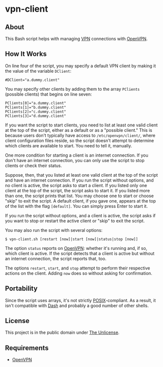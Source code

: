 # vpn-client

## About

This Bash script helps with managing
[VPN](https://en.wikipedia.org/wiki/Virtual_private_network)
connections with [OpenVPN](https://openvpn.net/).

## How It Works

On line four of the script, you may specify a default VPN client by
making it the value of the variable `DClient`:

```
#DClient="a.dummy.client"
```

You may specify other clients by adding them to the array `PClients`
(possible clients) that begins on line seven:

```
PClients[0]="a.dummy.client"
PClients[1]="b.dummy.client"
PClients[2]="c.dummy.client"
PClients[3]="d.dummy.client"
```

If you want the script to start clients, you need to list at least one
valid client at the top of the script, either as a default or as a
"possible client." This is because users don't typically have access
to `/etc/openvpn/client/`, where client configuration files reside, so
the script doesn't attempt to determine which clients are available to
start. You need to tell it, manually.

One more condition for starting a client is an internet connection. If
you don't have an internet connection, you can only use the script to
stop clients or check their status.

Suppose, then, that you listed at least one valid client at the top of
the script and have an internet connection. If you run the script
without options, and no client is active, the script asks to start a
client. If you listed only one client at the top of the script, the
script asks to start it. If you listed more than one, the script
prints that list. You may choose one to start or choose "skip" to exit
the script. A default client, if you gave one, appears at the top of
the list with the flag `[default]`. You can simply press Enter to
start it.

If you run the script without options, and a client is active, the
script asks if you want to stop or restart the active client or "skip"
to exit the script.

You may also run the script with several options:

```
$ vpn-client.sh [restart [now]|start [now]|status|stop [now]]
```

The option `status` reports on [OpenVPN](https://openvpn.net/):
whether it's running and, if so, which client is active. If the script
detects that a client is active but without an internet connection,
the script reports that, too.

The options `restart`, `start`, and `stop` attempt to perform their
respective actions on the client. Adding `now` does so without asking
for confirmation.

## Portability

Since the script uses arrays, it's not strictly
[POSIX](https://en.wikipedia.org/wiki/POSIX)-compliant. As a result,
it isn't compatible with
[Dash](http://gondor.apana.org.au/~herbert/dash/) and probably a good
number of other shells.

## License

This project is in the public domain under [The
Unlicense](https://choosealicense.com/licenses/unlicense/).

## Requirements

* [OpenVPN](https://openvpn.net/)

